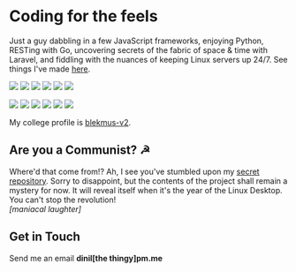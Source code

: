 # Coding for the feels

Just a guy dabbling in a few JavaScript frameworks, enjoying Python, RESTing with Go, uncovering secrets of the fabric of space & time with Laravel, and fiddling with the nuances of keeping Linux servers up 24/7. See things I've made [here](https://archive.dinil.dev/projects).

![](https://img.shields.io/badge/python-0277bd?style=for-the-badge&logo=python&logoColor=white)
![](https://img.shields.io/badge/typescript-%23007ACC.svg?style=for-the-badge&logo=typescript&logoColor=white)
![](https://img.shields.io/badge/c++-00427E?style=for-the-badge&logo=cplusplus&logoColor=white)
![](https://img.shields.io/badge/php-777bb4?style=for-the-badge&logo=php&logoColor=white)
![](https://img.shields.io/badge/go-00ADD8?style=for-the-badge&logo=go&logoColor=white)
![](https://img.shields.io/badge/bash-000000?style=for-the-badge&logo=gnu-bash&logoColor=white)

![](https://img.shields.io/badge/next.js-000000?style=for-the-badge&logo=next.js&logoColor=white)
![](https://img.shields.io/badge/react-%2320232a.svg?style=for-the-badge&logo=react&logoColor=%2361DAFB)
![](https://img.shields.io/badge/linux-fcc624?style=for-the-badge&logo=linux&logoColor=333332)
![](https://img.shields.io/badge/laravel-ff2d20?style=for-the-badge&logo=laravel&logoColor=white)
![](https://img.shields.io/badge/wordpress-117ac9?style=for-the-badge&logo=wordpress&logoColor=white)
![](https://img.shields.io/badge/Ghost-000?style=for-the-badge&logo=ghost&logoColor=purple)

My college profile is [blekmus-v2](https://github.com/blekmus-v2).

## Are you a Communist? ☭
Where'd that come from!? Ah, I see you've stumbled upon my [secret repository](https://git.dinil.dev). Sorry to disappoint, but the contents of the project shall remain a mystery for now. It will reveal itself when it's the year of the Linux Desktop. You can't stop the revolution!<br>
_[maniacal laughter]_


## Get in Touch

Send me an email __dinil[the thingy]pm.me__

